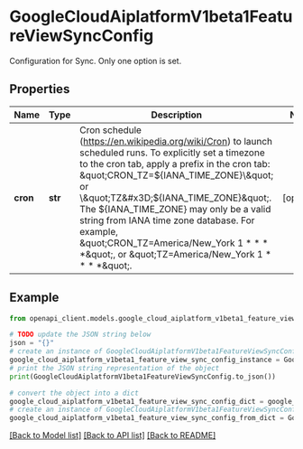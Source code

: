 # GoogleCloudAiplatformV1beta1FeatureViewSyncConfig

Configuration for Sync. Only one option is set.

## Properties

Name | Type | Description | Notes
------------ | ------------- | ------------- | -------------
**cron** | **str** | Cron schedule (https://en.wikipedia.org/wiki/Cron) to launch scheduled runs. To explicitly set a timezone to the cron tab, apply a prefix in the cron tab: \&quot;CRON_TZ&#x3D;${IANA_TIME_ZONE}\&quot; or \&quot;TZ&#x3D;${IANA_TIME_ZONE}\&quot;. The ${IANA_TIME_ZONE} may only be a valid string from IANA time zone database. For example, \&quot;CRON_TZ&#x3D;America/New_York 1 * * * *\&quot;, or \&quot;TZ&#x3D;America/New_York 1 * * * *\&quot;. | [optional] 

## Example

```python
from openapi_client.models.google_cloud_aiplatform_v1beta1_feature_view_sync_config import GoogleCloudAiplatformV1beta1FeatureViewSyncConfig

# TODO update the JSON string below
json = "{}"
# create an instance of GoogleCloudAiplatformV1beta1FeatureViewSyncConfig from a JSON string
google_cloud_aiplatform_v1beta1_feature_view_sync_config_instance = GoogleCloudAiplatformV1beta1FeatureViewSyncConfig.from_json(json)
# print the JSON string representation of the object
print(GoogleCloudAiplatformV1beta1FeatureViewSyncConfig.to_json())

# convert the object into a dict
google_cloud_aiplatform_v1beta1_feature_view_sync_config_dict = google_cloud_aiplatform_v1beta1_feature_view_sync_config_instance.to_dict()
# create an instance of GoogleCloudAiplatformV1beta1FeatureViewSyncConfig from a dict
google_cloud_aiplatform_v1beta1_feature_view_sync_config_from_dict = GoogleCloudAiplatformV1beta1FeatureViewSyncConfig.from_dict(google_cloud_aiplatform_v1beta1_feature_view_sync_config_dict)
```
[[Back to Model list]](../README.md#documentation-for-models) [[Back to API list]](../README.md#documentation-for-api-endpoints) [[Back to README]](../README.md)


